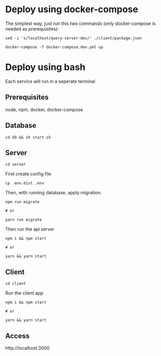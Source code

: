 # Deploy using docker-compose
The simplest way, just run this two commands (only docker-compose is needed as prerequisites):

```
sed -i 's/localhost/query-server-dev/' ./client/package.json

docker-compose -f docker-compose.dev.yml up
```

# Deploy using bash

Each service will run in a seperate terminal

## Prerequisites 

node, npm, docker, docker-compose

## Database

```
cd db && sh start.sh
```
## Server

```
cd server
```
First create config file
```
cp .env.dist .env
```
Then, with running database, apply migration:
```
npm run migrate

# or

yarn run migrate
```
Then run the api server
```
npm i && npm start

# or

yarn && yarn start
```
## Client
```
cd client
```
Run the client app
```
npm i && npm start

# or

yarn && yarn start
```
## Access
http://localhost:3000